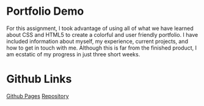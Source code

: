 # Portfolio Demo

For this assignment, I took advantage of using all of what we have learned about CSS and HTML5 to create a colorful and user friendly portfolio. I have included information about myself, my experience, current projects, and how to get in touch with me. Although this is far from the finished product, I am ecstatic of my progress in just three short weeks.

# Github Links
[Github Pages](https://vcristian1.github.io/portfolio-demo/)
[Repository](https://github.com/vcristian1/portfolio-demo)
